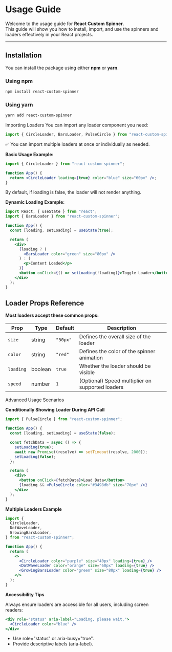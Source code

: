 # Usage Guide

Welcome to the usage guide for **React Custom Spinner**.  
This guide will show you how to install, import, and use the spinners and loaders effectively in your React projects.

---

## Installation

You can install the package using either **npm** or **yarn**.

### Using npm

```bash
npm install react-custom-spinner
```

### Using yarn

```bash
yarn add react-custom-spinner
```

Importing Loaders
You can import any loader component you need:

```jsx
import { CircleLoader, BarsLoader, PulseCircle } from "react-custom-spinner";
```

✅ You can import multiple loaders at once or individually as needed.

**Basic Usage Example:**

```jsx
import { CircleLoader } from "react-custom-spinner";

function App() {
  return <CircleLoader loading={true} color="blue" size="60px" />;
}
```

By default, if loading is false, the loader will not render anything.

**Dynamic Loading Example:**

```jsx
import React, { useState } from "react";
import { BarsLoader } from "react-custom-spinner";

function App() {
  const [loading, setLoading] = useState(true);

  return (
    <div>
      {loading ? (
        <BarsLoader color="green" size="80px" />
      ) : (
        <p>Content Loaded</p>
      )}
      <button onClick={() => setLoading(!loading)}>Toggle Loader</button>
    </div>
  );
}
```

## Loader Props Reference

**Most loaders accept these common props:**

| Prop      | Type    | Default  | Description                                      |
| --------- | ------- | -------- | ------------------------------------------------ |
| `size`    | string  | `"50px"` | Defines the overall size of the loader           |
| `color`   | string  | `"red"`  | Defines the color of the spinner animation       |
| `loading` | boolean | `true`   | Whether the loader should be visible             |
| `speed`   | number  | `1`      | (Optional) Speed multiplier on supported loaders |

Advanced Usage Scenarios

**Conditionally Showing Loader During API Call**

```jsx
import { PulseCircle } from "react-custom-spinner";

function App() {
  const [loading, setLoading] = useState(false);

  const fetchData = async () => {
    setLoading(true);
    await new Promise((resolve) => setTimeout(resolve, 2000));
    setLoading(false);
  };

  return (
    <div>
      <button onClick={fetchData}>Load Data</button>
      {loading && <PulseCircle color="#3498db" size="70px" />}
    </div>
  );
}
```

**Multiple Loaders Example**

```jsx
import {
  CircleLoader,
  DotWaveLoader,
  GrowingBarsLoader,
} from "react-custom-spinner";

function App() {
  return (
    <>
      <CircleLoader color="purple" size="40px" loading={true} />
      <DotWaveLoader color="orange" size="60px" loading={true} />
      <GrowingBarsLoader color="green" size="80px" loading={true} />
    </>
  );
}
```

**Accessibility Tips**

Always ensure loaders are accessible for all users, including screen readers:

```jsx
<div role="status" aria-label="Loading, please wait.">
  <CircleLoader color="blue" />
</div>
```

- Use role="status" or aria-busy="true".
- Provide descriptive labels (aria-label).
